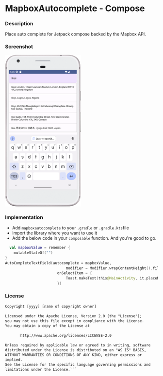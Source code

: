 # MapboxAutocomplete - Compose
### Description
Place auto complete for Jetpack compose backed by the Mapbox API.
### Screenshot
<img src="/assets/Screenshot_20230505_173705.png" 
width="250px" height="500px"/>
### Implementation
- Add `mapboxautocomplete` to your `.gradle` or `.gradle.kts`file
- Import the library where you want to use it
- Add the below code in your `composable` function.
And you're good to go.
```kotlin
  val mapboxValue = remember {
    mutableStateOf("")
}
AutoCompleteTextField(autocomplete = mapboxValue,
                            modifier = Modifier.wrapContentHeight().fillMaxWidth(),
                        onSelectItem = {
                            Toast.makeText(this@MainActivity, it.placeName ?: "", Toast.LENGTH_LONG).show()
                        })
```
### License
```
Copyright [yyyy] [name of copyright owner]

Licensed under the Apache License, Version 2.0 (the "License");
you may not use this file except in compliance with the License.
You may obtain a copy of the License at

       http://www.apache.org/licenses/LICENSE-2.0

Unless required by applicable law or agreed to in writing, software
distributed under the License is distributed on an "AS IS" BASIS,
WITHOUT WARRANTIES OR CONDITIONS OF ANY KIND, either express or implied.
See the License for the specific language governing permissions and
limitations under the License.```